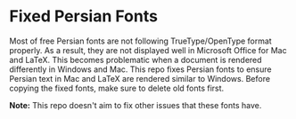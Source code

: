 # Fixed Persian Fonts

Most of free Persian fonts are not following TrueType/OpenType format properly. As a result, they are not displayed well in Microsoft Office for Mac and LaTeX. This becomes problematic when a document is rendered differently in Windows and Mac. This repo fixes Persian fonts to ensure Persian text in Mac and LaTeX are rendered similar to Windows. Before copying the fixed fonts, make sure to delete old fonts first.

**Note:** This repo doesn't aim to fix other issues that these fonts have.
